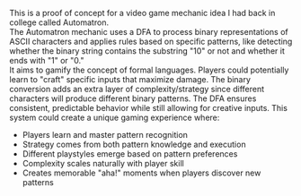 This is a proof of concept for a video game mechanic idea I had back in college called Automatron.<br>
The Automatron mechanic uses a DFA to process binary representations of ASCII characters and applies rules based on specific patterns, like detecting whether the binary string contains the substring "10" or not and whether it ends with "1" or "0."<br>
It aims to gamify the concept of formal languages. Players could potentially learn to "craft" specific inputs that maximize damage. The binary conversion adds an extra layer of complexity/strategy since different characters will produce different binary patterns. The DFA ensures consistent, predictable behavior while still allowing for creative inputs. This system could create a unique gaming experience where:
<ul>
<li>Players learn and master pattern recognition</li>
<li>Strategy comes from both pattern knowledge and execution</li>
<li>Different playstyles emerge based on pattern preferences</li>
<li>Complexity scales naturally with player skill</li>
<li>Creates memorable "aha!" moments when players discover new patterns</li>
</ul>
